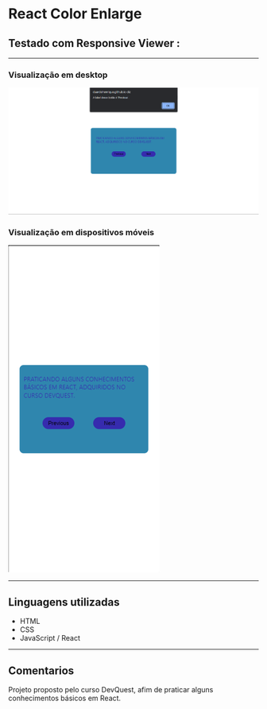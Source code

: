 # React Color Enlarge

## Testado com Responsive Viewer :
<hr>

### Visualização em desktop
[<img src="./src/design/desktop.png">](https://duardohenrique.github.io/react-color-enlarge/)

### Visualização em dispositivos móveis
[<img src="./src/design/mobile.png">](https://duardohenrique.github.io/react-color-enlarge/)
<hr>

## Linguagens utilizadas

- HTML
- CSS
- JavaScript / React
<hr>

## Comentarios

Projeto proposto pelo curso DevQuest, afim de praticar alguns conhecimentos básicos em React. 